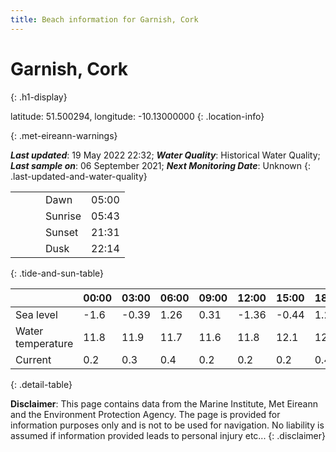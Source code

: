 ```yaml
---
title: Beach information for Garnish, Cork
---
```

# Garnish, Cork 
{: .h1-display}

latitude: 51.500294, longitude: -10.13000000
{: .location-info}


{: .met-eireann-warnings}

___Last updated___: 19 May 2022 22:32; ___Water Quality___: Historical Water Quality;
___Last sample on___: 06 September 2021; ___Next Monitoring Date___: Unknown
{: .last-updated-and-water-quality}

|   |   |   |   |   |
|---|---|---|---|---|
|   |   |   | Dawn  | 05:00 |
|   |   |   | Sunrise  | 05:43 |
|   |   |   | Sunset  | 21:31 |
|   |   |   | Dusk  | 22:14 |
{: .tide-and-sun-table}

<div></div>

| | 00:00 | 03:00 | 06:00 | 09:00 | 12:00 | 15:00 | 18:00 | 21:00 |
|---|---|---|---|---|---|---|---|---|
| Sea level | -1.6 | -0.39 | 1.26 | 0.31| -1.36 | -0.44 | 1.28 | 0.61 |
| Water temperature | 11.8 | 11.9 | 11.7 | 11.6 | 11.8 | 12.1 | 12.0 | 11.7 |
| Current | 0.2 | 0.3 | 0.4 | 0.2 | 0.2| 0.2 | 0.4 | 0.5 |
{: .detail-table}

__Disclaimer__: This page contains data from the Marine Institute,
Met Eireann and the Environment Protection Agency. The page is provided for
information purposes only and is not to be used for navigation. No liability
is assumed if information provided leads to personal injury etc...
{: .disclaimer}